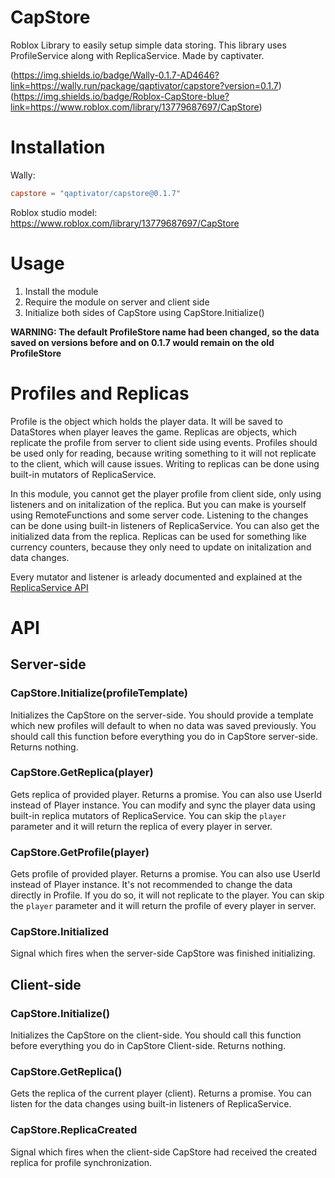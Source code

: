 # CapStore

Roblox Library to easily setup simple data storing.
This library uses ProfileService along with ReplicaService.
Made by captivater.

(https://img.shields.io/badge/Wally-0.1.7-AD4646?link=https://wally.run/package/qaptivator/capstore?version=0.1.7)
(https://img.shields.io/badge/Roblox-CapStore-blue?link=https://www.roblox.com/library/13779687697/CapStore)

# Installation

Wally:

```toml
capstore = "qaptivator/capstore@0.1.7"
```

Roblox studio model:
https://www.roblox.com/library/13779687697/CapStore

# Usage

1. Install the module
2. Require the module on server and client side
3. Initialize both sides of CapStore using CapStore.Initialize()

**WARNING: The default ProfileStore name had been changed, so the data saved on versions before and on 0.1.7 would remain on the old ProfileStore**

# Profiles and Replicas

Profile is the object which holds the player data. It will be saved to DataStores when player leaves the game.
Replicas are objects, which replicate the profile from server to client side using events.
Profiles should be used only for reading, because writing something to it will not replicate to the client,
which will cause issues. Writing to replicas can be done using built-in mutators of ReplicaService.

In this module, you cannot get the player profile from client side,
only using listeners and on initalization of the replica.
But you can make is yourself using RemoteFunctions and some server code.
Listening to the changes can be done using built-in listeners of ReplicaService.
You can also get the initialized data from the replica.
Replicas can be used for something like currency counters, because they only need to update on initalization and data changes.

Every mutator and listener is arleady documented and explained at the [ReplicaService API](https://madstudioroblox.github.io/ReplicaService/api/)

# API

## Server-side

### CapStore.Initialize(profileTemplate)

Initializes the CapStore on the server-side. You should provide a template which
new profiles will default to when no data was saved previously.
You should call this function before everything you do in CapStore server-side.
Returns nothing.

### CapStore.GetReplica(player)

Gets replica of provided player. Returns a promise. You can also use UserId instead of Player instance.
You can modify and sync the player data using built-in replica mutators of ReplicaService.
You can skip the `player` parameter and it will return the replica of every player in server.

### CapStore.GetProfile(player)

Gets profile of provided player. Returns a promise. You can also use UserId instead of Player instance.
It's not recommended to change the data directly in Profile.
If you do so, it will not replicate to the player.
You can skip the `player` parameter and it will return the profile of every player in server.

### CapStore.Initialized

Signal which fires when the server-side CapStore was finished initializing.

## Client-side

### CapStore.Initialize()

Initializes the CapStore on the client-side.
You should call this function before everything you do in CapStore Client-side.
Returns nothing.

### CapStore.GetReplica()

Gets the replica of the current player (client). Returns a promise.
You can listen for the data changes using built-in listeners of ReplicaService.

### CapStore.ReplicaCreated

Signal which fires when the client-side CapStore had received the created replica for profile synchronization.
